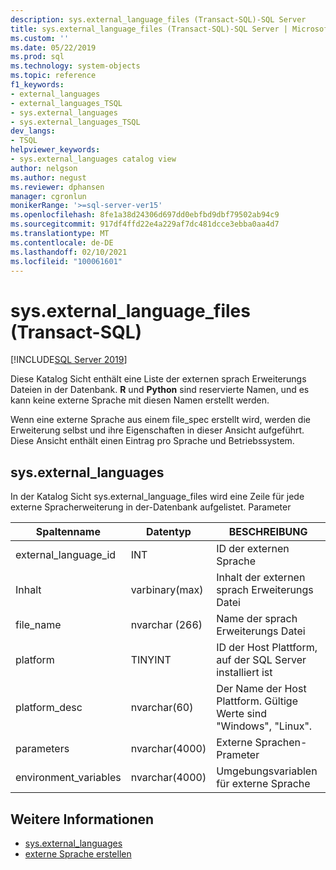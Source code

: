 ```yaml
---
description: sys.external_language_files (Transact-SQL)-SQL Server
title: sys.external_language_files (Transact-SQL)-SQL Server | Microsoft-Dokumentation
ms.custom: ''
ms.date: 05/22/2019
ms.prod: sql
ms.technology: system-objects
ms.topic: reference
f1_keywords:
- external_languages
- external_languages_TSQL
- sys.external_languages
- sys.external_languages_TSQL
dev_langs:
- TSQL
helpviewer_keywords:
- sys.external_languages catalog view
author: nelgson
ms.author: negust
ms.reviewer: dphansen
manager: cgronlun
monikerRange: '>=sql-server-ver15'
ms.openlocfilehash: 8fe1a38d24306d697dd0ebfbd9dbf79502ab94c9
ms.sourcegitcommit: 917df4ffd22e4a229af7dc481dcce3ebba0aa4d7
ms.translationtype: MT
ms.contentlocale: de-DE
ms.lasthandoff: 02/10/2021
ms.locfileid: "100061601"
---
```

# <a name="sysexternal_language_files-transact-sql"></a>sys.external_language_files (Transact-SQL)
[!INCLUDE[SQL Server 2019](../../includes/applies-to-version/sqlserver2019.md)]

Diese Katalog Sicht enthält eine Liste der externen sprach Erweiterungs Dateien in der Datenbank. **R** und **Python** sind reservierte Namen, und es kann keine externe Sprache mit diesen Namen erstellt werden.

Wenn eine externe Sprache aus einem file_spec erstellt wird, werden die Erweiterung selbst und ihre Eigenschaften in dieser Ansicht aufgeführt. Diese Ansicht enthält einen Eintrag pro Sprache und Betriebssystem.

## <a name="sysexternal_languages"></a>sys.external_languages

In der Katalog Sicht sys.external_language_files wird eine Zeile für jede externe Spracherweiterung in der-Datenbank aufgelistet. Parameter

|Spaltenname |Datentyp | BESCHREIBUNG|
|------|------|------|
|external_language_id |INT | ID der externen Sprache|
|Inhalt|varbinary(max) |Inhalt der externen sprach Erweiterungs Datei|
|file_name|nvarchar (266)|Name der sprach Erweiterungs Datei|
|platform|TINYINT|ID der Host Plattform, auf der SQL Server installiert ist|
|platform_desc |nvarchar(60)|Der Name der Host Plattform. Gültige Werte sind "Windows", "Linux".|
|parameters|nvarchar(4000)|Externe Sprachen-Prameter|
|environment_variables |nvarchar(4000)|Umgebungsvariablen für externe Sprache|

## <a name="see-also"></a>Weitere Informationen  

+ [sys.external_languages](sys-external-languages-transact-sql.md)  
+ [externe Sprache erstellen](../../t-sql/statements/create-external-language-transact-sql.md)  
